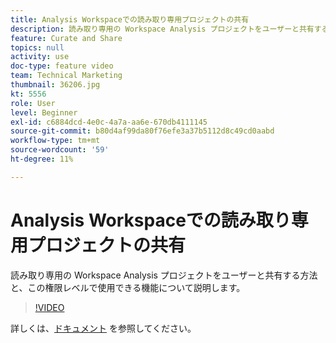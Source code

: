 ```yaml
---
title: Analysis Workspaceでの読み取り専用プロジェクトの共有
description: 読み取り専用の Workspace Analysis プロジェクトをユーザーと共有する方法と、この権限レベルで使用できる機能について説明します。
feature: Curate and Share
topics: null
activity: use
doc-type: feature video
team: Technical Marketing
thumbnail: 36206.jpg
kt: 5556
role: User
level: Beginner
exl-id: c6884dcd-4e0c-4a7a-aa6e-670db4111145
source-git-commit: b80d4af99da80f76efe3a37b5112d8c49cd0aabd
workflow-type: tm+mt
source-wordcount: '59'
ht-degree: 11%

---
```


# Analysis Workspaceでの読み取り専用プロジェクトの共有

読み取り専用の Workspace Analysis プロジェクトをユーザーと共有する方法と、この権限レベルで使用できる機能について説明します。

>[!VIDEO](https://video.tv.adobe.com/v/36206/?quality=12&learn=on)

詳しくは、[ドキュメント](https://experienceleague.adobe.com/docs/analytics/analyze/analysis-workspace/curate-share/view-only-projects.html?lang=ja) を参照してください。
